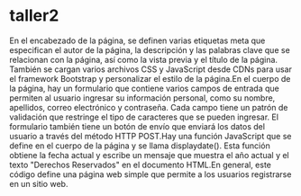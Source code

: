 # taller2
En el encabezado de la página, se definen varias etiquetas meta que especifican el autor de la página, la descripción y las palabras clave que se relacionan con la página, así como la vista previa y el título de la página. También se cargan varios archivos CSS y JavaScript desde CDNs para usar el framework Bootstrap y personalizar el estilo de la página.En el cuerpo de la página, hay un formulario que contiene varios campos de entrada que permiten al usuario ingresar su información personal, como su nombre, apellidos, correo electrónico y contraseña. Cada campo tiene un patrón de validación que restringe el tipo de caracteres que se pueden ingresar. El formulario también tiene un botón de envío que enviará los datos del usuario a través del método HTTP POST.Hay una función JavaScript que se define en el cuerpo de la página y se llama displaydate(). Esta función obtiene la fecha actual y escribe un mensaje que muestra el año actual y el texto "Derechos Reservados" en el documento HTML.En general, este código define una página web simple que permite a los usuarios registrarse en un sitio web.
